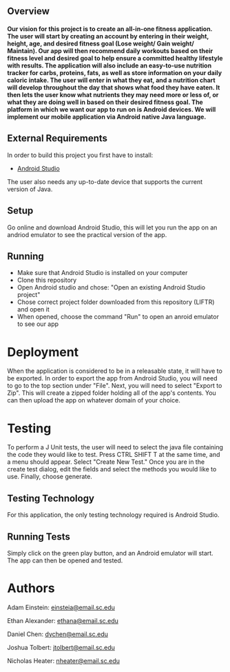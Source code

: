 ## Overview

#### Our vision for this project is to create an all-in-one fitness application. The user will start by creating an account by entering in their weight, height, age, and desired fitness goal (Lose weight/ Gain weight/ Maintain). Our app will then recommend daily workouts based on their fitness level and desired goal to help ensure a committed healthy lifestyle with results. The application will also include an easy-to-use nutrition tracker for carbs, proteins, fats, as well as store information on your daily caloric intake. The user will enter in what they eat, and a nutrition chart will develop throughout the day that shows what food they have eaten. It then lets the user know what nutrients they may need more or less of, or what they are doing well in based on their desired fitness goal. The platform in which we want our app to run on is Android devices. We will implement our mobile application via Android native Java language.




## External Requirements

In order to build this project you first have to install:

* [Android Studio](https://developer.android.com/studio)

The user also needs any up-to-date device that supports the current version of Java.


## Setup

Go online and download Android Studio, this will let you run the app on an andriod emulator to see the practical version of the app.


## Running

* Make sure that Android Studio is installed on your computer
* Clone this repository
* Open Android studio and chose: "Open an existing Android Studio project"
* Chose correct project folder downloaded from this repository (LIFTR) and open it
* When opened, choose the command "Run" to open an anroid emulator to see our app

# Deployment

When the application is considered to be in a releasable state, it will have to be exported. In order to export the app from Android Studio, you will need to go to the top section under "File". Next, you will need to select "Export to Zip". This will create a zipped folder holding all of the app's contents. You can then upload the app on whatever domain of your choice.

# Testing

To perform a J Unit tests, the user will need to select the java file containing the code they would like to test. Press CTRL SHIFT T at the same time, and a menu should appear. Select "Create New Test." Once you are in the create test dialog, edit the fields and select the methods you would like to use. Finally, choose generate.

## Testing Technology

For this application, the only testing technology required is Android Studio.

## Running Tests

Simply click on the green play button, and an Android emulator will start. The app can then be opened and tested.




# Authors

Adam Einstein: einsteia@email.sc.edu

Ethan Alexander: ethana@email.sc.edu

Daniel Chen: dychen@email.sc.edu

Joshua Tolbert: jtolbert@email.sc.edu

Nicholas Heater: nheater@email.sc.edu
